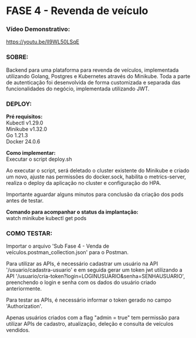 # FASE 4 - Revenda de veículo

### Vídeo Demonstrativo:
https://youtu.be/lI9WL50LSqE

### SOBRE:

Backend para uma plataforma para revenda de veículos, implementada utilizando Golang, Postgres e Kubernetes através do Minikube. Toda a parte de autenticação foi desenvolvida de forma customizada e separada das funcionalidades do negócio, implementada utilizando JWT.

### DEPLOY:

**Pré requisitos:**\
Kubectl v1.29.0\
Minikube v1.32.0\
Go 1.21.3\
Docker 24.0.6

**Como implementar:**\
Executar o script deploy.sh

Ao executar o script, será deletado o cluster existente do Minikube e criado um novo, ajuste nas permissões do docker.sock, habilita o metrics-server, realiza o deploy da aplicação no cluster e configuração do HPA.

Importante aguardar alguns minutos para conclusão da criação dos pods antes de testar.

**Comando para acompanhar o status da implantação:**\
watch minikube kubectl get pods

### COMO TESTAR:

Importar o arquivo 'Sub Fase 4 - Venda de veículos.postman_collection.json' para o Postman.

Para utilizar as APIs, é necessário cadastrar um usuário na API '/usuario/cadastra-usuario' e em seguida gerar um token jwt utilizando a API '/usuario/cria-token?login=LOGINUSUARIO&senha=SENHAUSUARIO', preenchendo o login e senha com os dados do usuário criado anteriormente.

Para testar as APIs, é necessário informar o token gerado no campo 'Authorization'. 

Apenas usuários criados com a flag "admin = true" tem permissão para utilizar APIs de cadastro, atualização, deleção e consulta de veículos vendidos.

